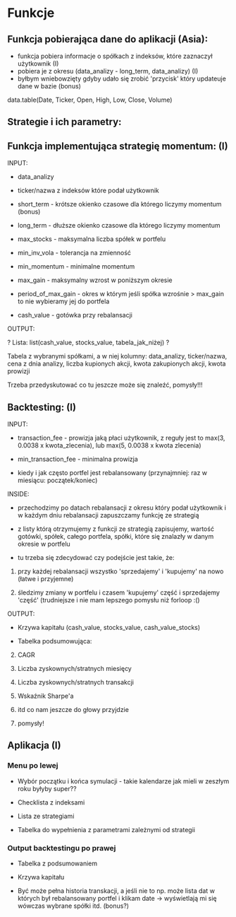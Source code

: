 # Funkcje

## Funkcja pobierająca dane do aplikacji (Asia):

* funkcja pobiera informacje o spółkach z indeksów, które zaznaczył użytkownik (I)
* pobiera je z okresu (data_analizy - long_term, data_analizy) (I)
* byłbym wniebowzięty gdyby udało się zrobić 'przycisk' który updateuje dane w bazie (bonus)

data.table(Date, Ticker, Open, High, Low, Close, Volume)

## Strategie i ich parametry:

## Funkcja implementująca strategię momentum: (I)

INPUT:

* data_analizy

* ticker/nazwa z indeksów które podał użytkownik
    
* short_term - krótsze okienko czasowe dla którego liczymy momentum (bonus)
    
* long_term - dłuższe okienko czasowe dla którego liczymy momentum
    
* max_stocks - maksymalna liczba spółek w portfelu
    
* min_inv_vola - tolerancja na zmienność
    
* min_momentum - minimalne momentum
    
* max_gain - maksymalny wzrost w poniższym okresie
    
* period_of_max_gain - okres w którym jeśli spółka wzrośnie > max_gain to nie wybieramy jej do portfela
    
* cash_value - gotówka przy rebalansacji


OUTPUT:

? Lista: list(cash_value, stocks_value, tabela_jak_niżej) ?

Tabela z wybranymi spółkami, a w niej kolumny: data_analizy, ticker/nazwa, cena z dnia analizy, liczba kupionych akcji, kwota zakupionych akcji, kwota prowizji

Trzeba przedyskutować co tu jeszcze może się znaleźć, pomysły!!!

## Backtesting: (I)

INPUT:

* transaction_fee - prowizja jaką płaci użytkownik, z reguły jest to max(3, 0.0038 x kwota_zlecenia), lub max(5, 0.0038 x kwota zlecenia)

* min_transaction_fee - minimalna prowizja

* kiedy i jak często portfel jest rebalansowany (przynajmniej: raz w miesiącu: początek/koniec)

INSIDE:

* przechodzimy po datach rebalansacji z okresu który podał użytkownik i w każdym dniu rebalansacji zapuszczamy funkcję ze strategią

* z listy którą otrzymujemy z funkcji ze strategią zapisujemy, wartość gotówki, spółek, całego portfela, spółki, które się znalazły w danym okresie w portfelu

* tu trzeba się zdecydować czy podejście jest takie, że:

1. przy każdej rebalansacji wszystko 'sprzedajemy' i 'kupujemy' na nowo (łatwe i przyjemne)

1. śledzimy zmiany w portfelu i czasem 'kupujemy' część i sprzedajemy 'część' (trudniejsze i nie mam lepszego pomysłu niż forloop :()

OUTPUT:

* Krzywa kapitału (cash_value, stocks_value, cash_value_stocks)

* Tabelka podsumowująca:

2. CAGR 

2. Liczba zyskownych/stratnych miesięcy

2. Liczba zyskownych/stratnych transakcji

2. Wskaźnik Sharpe'a

2. itd co nam jeszcze do głowy przyjdzie

2. pomysły!


## Aplikacja (I)

### Menu po lewej

* Wybór początku i końca symulacji - takie kalendarze jak mieli w zeszłym roku byłyby super??

* Checklista z indeksami

* Lista ze strategiami

* Tabelka do wypełnienia z parametrami zależnymi od strategii

### Output backtestingu po prawej

* Tabelka z podsumowaniem

* Krzywa kapitału

* Być może pełna historia transkacji, a jeśli nie to np. może lista dat w których był rebalansowany portfel i klikam date -> wyświetlają mi się wówczas wybrane spółki itd. (bonus?)



